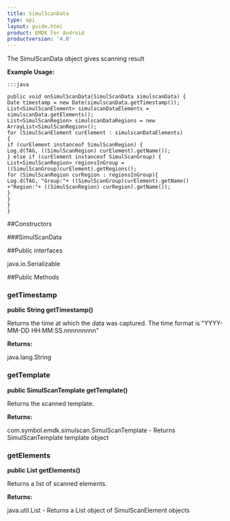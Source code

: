 ```yaml
---
title: SimulScanData
type: api
layout: guide.html
product: EMDK For Android
productversion: '4.0'
---
```



The SimulScanData object gives scanning result
 
 

**Example Usage:**
	
	:::java
	
	public void onSimulScanData(SimulScanData simulscanData) {
	Date timestamp = new Date(simulscanData.getTimestamp());
	List<SimulScanElement> simulscanDataElements = simulscanData.getElements();
	List<SimulScanRegion> simulscanDataRegions = new ArrayList<SimulScanRegion>();
	for (SimulScanElement curElement : simulscanDataElements)
	{
	if (curElement instanceof SimulScanRegion) {
	Log.d(TAG, ((SimulScanRegion) curElement).getName());
	} else if (curElement instanceof SimulScanGroup) {
	List<SimulScanRegion> regionsInGroup = ((SimulScanGroup)curElement).getRegions();
	for (SimulScanRegion curRegion : regionsInGroup){
	Log.d(TAG, "Group:"+ ((SimulScanGroup)curElement).getName() +"Region:"+ ((SimulScanRegion) curRegion).getName());
	}
	}
	}
	}
	


##Constructors

###SimulScanData



##Public interfaces

java.io.Serializable

##Public Methods

### getTimestamp

**public String getTimestamp()**

Returns the time at which the data was captured.
 The time format is "YYYY-MM-DD HH:MM:SS.nnnnnnnnn"

**Returns:**

java.lang.String

### getTemplate

**public SimulScanTemplate getTemplate()**

Returns the scanned template.

**Returns:**

com.symbol.emdk.simulscan.SimulScanTemplate - Returns SimulScanTemplate template object

### getElements

**public List getElements()**

Returns a list of scanned elements.

**Returns:**

java.util.List - Returns a List object of SimulScanElement objects









